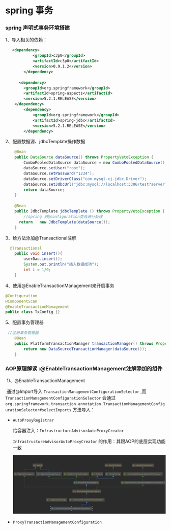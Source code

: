 # spring 事务

### spring 声明式事务环境搭建

1、导入相关的依赖：

```xml
   <dependency>
            <groupId>c3p0</groupId>
            <artifactId>c3p0</artifactId>
            <version>0.9.1.2</version>
        </dependency>

      <dependency>
        <groupId>org.springframework</groupId>
        <artifactId>spring-aspects</artifactId>
        <version>5.2.1.RELEASE</version>
    </dependency>
        <dependency>
            <groupId>org.springframework</groupId>
            <artifactId>spring-jdbc</artifactId>
            <version>5.2.1.RELEASE</version>
        </dependency>
```

2、配置数据源、jdbcTemplate操作数据

```java
    @Bean
    public DataSource dataSource() throws PropertyVetoException {
        ComboPooledDataSource dataSource = new ComboPooledDataSource();
        dataSource.setUser("root");
        dataSource.setPassword("1234");
        dataSource.setDriverClass("com.mysql.cj.jdbc.Driver");
        dataSource.setJdbcUrl("jdbc:mysql://localhost:3306/test?serverTimezone=UTC");
        return dataSource;
    }

    @Bean
    public JdbcTemplate jdbcTemplate () throws PropertyVetoException {
        //spring 对@configuration类会进行处理
      return   new JdbcTemplate(dataSource());
    }
```



3、给方法添加@Transactional注解

```java
  @Transactional
    public void insert(){
        userDao.insert();
        System.out.println("插入数据成功");
        int i = 1/0;
    }
```

4、使用@EnableTransactionManagement来开启事务

```java
@Configuration
@ComponentScan
@EnableTransactionManagement
public class TxConfig {}
```



5、配置事务管理器

```java
 //注册事务管理器
    @Bean
    public PlatformTransactionManager transactionManager() throws PropertyVetoException {
        return new DataSourceTransactionManager(dataSource());
    }
```

### AOP原理解读 :@EnableTransactionManagement注解添加的组件

​	1)、@EnableTransactionManagement

​	通过@Import导入  `TransactionManagementConfigurationSelector` ,而`TransactionManagementConfigurationSelector` 会通过`org.springframework.transaction.annotation.TransactionManagementConfigurationSelector#selectImports` 方法导入：

* `AutoProxyRegistrar `

  给容器注入：`InfrastructureAdvisorAutoProxyCreator` 

  `InfrastructureAdvisorAutoProxyCreator`  的作用：其跟AOP的底层实现功能一致

  ![1575246122751](assets/1575246122751.png)

* `ProxyTransactionManagementConfiguration` 

